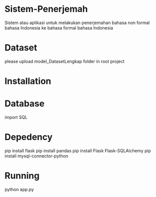 # Sistem-Penerjemah
Sistem atau aplikasi untuk melakukan penerjemahan bahasa non formal bahasa Indonesia ke bahasa formal bahasa Indonesia

# Dataset
please upload model_DatasetLengkap folder in root project

# Installation
# Database
import SQL
# Depedency

pip install flask
pip install pandas
pip install Flask Flask-SQLAlchemy
pip install mysql-connector-python
# Running 
python app.py


